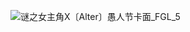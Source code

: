 ![谜之女主角X〔Alter〕愚人节卡面_FGL_5](https://github.com/user-attachments/assets/85ab7683-d8b9-48ca-b020-1bcd32a270cf)
